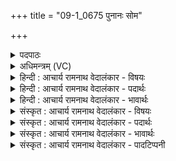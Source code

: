 +++
title = "09-1_0675 पुनानः सोम"

+++
<details><summary>पदपाठः</summary>

पु꣣नानः꣢। सो꣡म। धा꣡र꣢꣯या। अ꣣पः꣢। व꣡सा꣢꣯नः। अ꣣र्षसि। आ। र꣣त्नधाः꣢। र꣣त्न। धाः꣢। यो꣡नि꣢꣯म्। ऋ꣣त꣡स्य꣢। सी꣣दसि। उ꣡त्सः꣢꣯। उत्। सः꣣। देवः꣢। हि꣣रण्य꣡यः꣢। ६७५।
</details>

<details><summary>अधिमन्त्रम् (VC)</summary>

- पवमानः सोमः
- सप्तर्षयः
- प्रगाथः(विषमा बृहती समा सतोबृहती)
- मध्यमः
</details>

<details><summary>हिन्दी : आचार्य रामनाथ वेदालंकार - विषयः</summary>

प्रथम ऋचा पूर्वार्चिक में ५११ क्रमाङ्क पर परमात्मा के पक्ष में व्याख्यात की गयी थी। यहाँ गुरु का वर्णन है।
</details>

<details><summary>हिन्दी : आचार्य रामनाथ वेदालंकार - पदार्थः</summary>

पदार्थान्वय -  हे (सोम) ज्ञानरस के खजाने गुरुवर ! आप (धारया) ज्ञान की धारा से (पुनानः) शिष्यों को पवित्र करते हुए (अर्षसि) शिष्यों के मध्य जाते हो। (रत्नधाः) रमणीय गुणों को धारण करनेवाले आप (ऋतस्य योनिम्) सत्य के भण्डार परमात्मा को (आसीदसि) उपासते हो। आप (उत्सः) विद्या के स्रोत, (देवः) प्रकाशक और (हिरण्ययः) तेजस्वी हो ॥१॥
</details>

<details><summary>हिन्दी : आचार्य रामनाथ वेदालंकार - भावार्थः</summary>

भावार्थ -  वही गुरु होने योग्य है,जो सब विद्याओं में पारंगत,अध्यापनकला में प्रवीण,चारित्र्यवान्,सच्चरित्र बनानेवाला,शिष्यों का पितृतुल्य,तेजस्वी,गुणवान्,गुणप्रशंसक,परब्रह्म का द्रष्टा और परब्रह्म का साक्षात्कार कराने में समर्थ हो ॥१॥
</details>

<details><summary>संस्कृत : आचार्य रामनाथ वेदालंकार - विषयः</summary>

प्रथमा ऋक् पूर्वार्चिके ५११ क्रमाङ्के परमात्मपक्षे व्याख्याता। अत्र गुरुर्वर्ण्यते।
</details>

<details><summary>संस्कृत : आचार्य रामनाथ वेदालंकार - पदार्थः</summary>

पदार्थान्वय -  हे (सोम) ज्ञानरसनिधे गुरो ! त्वम् (धारया) ज्ञानधारया (पुनानः) शिष्यान् पवित्रीकुर्वन्, (अपः) कर्त्तव्यानि कर्माणि (वसानः) धारयन् (अर्षसि) शिष्याणां मध्ये गच्छसि। (रत्नधाः) रमणीयानां गुणानां धारयिता त्वम् (ऋतस्य योनिम्) सत्यस्य गृहभूतं परमात्मानम् (आसीदसि) उपास्से। त्वम् (उत्सः) विद्यायाः स्रोतः, (देवः) प्रकाशकः, (हिरण्ययः) ज्योतिर्मयश्च विद्यसे ॥१॥
</details>

<details><summary>संस्कृत : आचार्य रामनाथ वेदालंकार - भावार्थः</summary>

भावार्थ -  स एव गुरुर्भवितुं योग्यो यः सकलविद्यापारंगतोऽध्यापनकलाप्रवीण-श्चारित्र्यवान् सच्चरित्रस्य ग्राहयिता शिष्याणां पितृतुल्यस्तेजस्वी गुणवान् गुणप्रशंसकः कृतपरब्रह्मसाक्षात्कारो ब्रह्मानुभूतिं कारयितुं समर्थश्च भवेत् ॥१॥
</details>

<details><summary>संस्कृत : आचार्य रामनाथ वेदालंकार - पादटिप्पनी</summary>

टिप्पनी -   ४. प्रकर्षेण ग्रन्थनं यत्र स प्रगाथः। प्रकर्षो नाम आम्नाताद् ऋक्पाठादाधिक्यम्। इति मी० द० अ० ९, ३, ६ अधि० १ वर्णके माधवव्याख्यानम्। एष च प्रगाथः पादाभ्यासपुरःसरमृगन्तर- सम्पादनेनोपजायते—इति सामश्रमी। १. ऋ० ९।१०७।४ ‘देवो’ इत्यत्र ‘देव’ इति पाठः। साम० ५११।
</details>